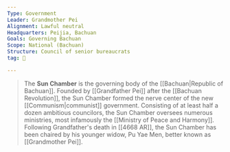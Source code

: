 ```yaml
---
Type: Government
Leader: Grandmother Pei
Alignment: Lawful neutral
Headquarters: Peijia, Bachuan
Goals: Governing Bachuan
Scope: National (Bachuan)
Structure: Council of senior bureaucrats
tag: 👥

---
```


> The **Sun Chamber** is the governing body of the [[Bachuan|Republic of Bachuan]]. Founded by [[Grandfather Pei]] after the [[Bachuan Revolution]], the Sun Chamber formed the nerve center of the new [[Communism|communist]] government. Consisting of at least half a dozen ambitious councilors, the Sun Chamber oversees numerous ministries, most infamously the [[Ministry of Peace and Harmony]].
> Following Grandfather's death in [[4668 AR]], the Sun Chamber has been chaired by his younger widow, Pu Yae Men, better known as [[Grandmother Pei]].







